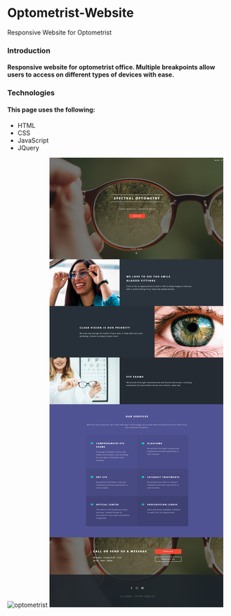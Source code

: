 # Optometrist-Website
Responsive Website for Optometrist

### Introduction
#### Responsive website for optometrist office. Multiple breakpoints allow users to access on different types of devices with ease. 

### Technologies
#### This page uses the following:
- HTML
- CSS
- JavaScript
- JQuery

![optometrist](https://github.com/zaynahshabo/Optometry-Website/blob/main/Optometrist%20Website%20Design.gif)
![optometrist](https://github.com/zaynahshabo/Optometry-Website/blob/main/screenshot.png)

